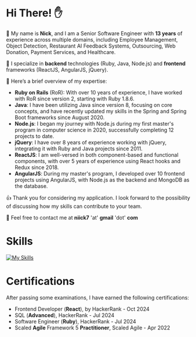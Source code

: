 # Hi There! :raised_hand:

:palm_tree: My name is **Nick**, and I am a Senior Software Engineer with **13 years** of experience across multiple domains, including Employee Management, Object Detection, Restaurant AI Feedback Systems, Outsourcing, Web Donation, Payment Services, and Healthcare. 

:muscle: I specialize in **backend** technologies (Ruby, Java, Node.js) and **frontend** frameworks (ReactJS, AngularJS, jQuery).

:book: Here’s a brief overview of my expertise:
+ **Ruby on Rails** (RoR): With over 10 years of experience, I have worked with RoR since version 2, starting with Ruby 1.8.6.
+ **Java**: I have been utilizing Java since version 8, focusing on core concepts, and have recently updated my skills in the Spring and Spring Boot frameworks since August 2020.
+ **Node.js**: I began my journey with Node.js during my first master's program in computer science in 2020, successfully completing 12 projects to date.
+ **jQuery**: I have over 8 years of experience working with jQuery, integrating it with Ruby and Java projects since 2011.
+ **ReactJS**: I am well-versed in both component-based and functional components, with over 5 years of experience using React hooks and Redux since 2018.
+ **AngularJS**: During my master's program, I developed over 10 frontend projects using AngularJS, with Node.js as the backend and MongoDB as the database.

:thumbsup: Thank you for considering my application. I look forward to the possibility of discussing how my skills can contribute to your team.

:email: Feel free to contact me at **niick7** 'at' **gmail** 'dot' **com**

# Skills
[![My Skills](https://skillicons.dev/icons?i=ruby,java,nodejs,rails,spring,aws,azure,postgres,mysql,mongodb,docker,kubernetes&perline=12)](https://skillicons.dev)

# Certifications
After passing some examinations, I have earned the following certifications:
+ Frontend Developer (**React**), by HackerRank - Oct 2024
+ SQL (**Advanced**), HackerRank - Jul 2024
+ Software Engineer (**Ruby**), HackerRank - Jul 2024
+ Scaled **Agile** Framework 5 **Practitioner**, Scaled Agile - Apr 2022
